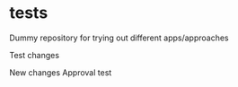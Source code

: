 # tests
Dummy repository for trying out different apps/approaches

Test changes

New changes
Approval test
